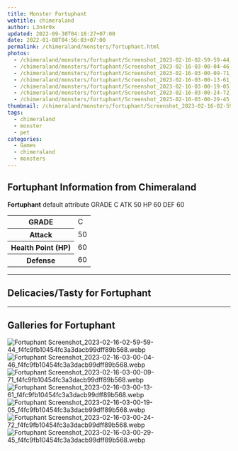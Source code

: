 ```yaml
---
title: Monster Fortuphant
webtitle: chimeraland
author: L3n4r0x
updated: 2022-09-30T04:18:27+07:00
date: 2022-01-08T04:56:03+07:00
permalink: /chimeraland/monsters/fortuphant.html
photos:
  - /chimeraland/monsters/fortuphant/Screenshot_2023-02-16-02-59-59-44_f4fc9fb10454fc3a3dacb99dff89b568.webp
  - /chimeraland/monsters/fortuphant/Screenshot_2023-02-16-03-00-04-46_f4fc9fb10454fc3a3dacb99dff89b568.webp
  - /chimeraland/monsters/fortuphant/Screenshot_2023-02-16-03-00-09-71_f4fc9fb10454fc3a3dacb99dff89b568.webp
  - /chimeraland/monsters/fortuphant/Screenshot_2023-02-16-03-00-13-61_f4fc9fb10454fc3a3dacb99dff89b568.webp
  - /chimeraland/monsters/fortuphant/Screenshot_2023-02-16-03-00-19-05_f4fc9fb10454fc3a3dacb99dff89b568.webp
  - /chimeraland/monsters/fortuphant/Screenshot_2023-02-16-03-00-24-72_f4fc9fb10454fc3a3dacb99dff89b568.webp
  - /chimeraland/monsters/fortuphant/Screenshot_2023-02-16-03-00-29-45_f4fc9fb10454fc3a3dacb99dff89b568.webp
thumbnail: /chimeraland/monsters/fortuphant/Screenshot_2023-02-16-02-59-59-44_f4fc9fb10454fc3a3dacb99dff89b568.webp
tags:
  - chimeraland
  - monster
  - pet
categories:
  - Games
  - chimeraland
  - monsters
---
```


<section id="bootstrap-wrapper"><link rel="stylesheet" href="https://rawcdn.githack.com/dimaslanjaka/Web-Manajemen/870a349/css/bootstrap-5-3-0-alpha3-wrapper.css"/><h2 id="attribute">Fortuphant Information from Chimeraland</h2><p><b>Fortuphant</b> default attribute GRADE C ATK 50 HP 60 DEF 60<table><tr><th>GRADE</th><td>C</td></tr><tr><th>Attack</th><td>50</td></tr><tr><th>Health Point (HP)</th><td>60</td></tr><tr><th>Defense</th><td>60</td></tr></table></p><hr/><h2 id="delicacies">Delicacies/Tasty for Fortuphant</h2><div class="bg-dark text-light"></div><hr/><div id="gallery"><h2>Galleries for Fortuphant</h2><div class="row"><div class="col-lg-6 col-12"><img src="/chimeraland/monsters/fortuphant/Screenshot_2023-02-16-02-59-59-44_f4fc9fb10454fc3a3dacb99dff89b568.webp" alt="Fortuphant Screenshot_2023-02-16-02-59-59-44_f4fc9fb10454fc3a3dacb99dff89b568.webp"/></div><div class="col-lg-6 col-12"><img src="/chimeraland/monsters/fortuphant/Screenshot_2023-02-16-03-00-04-46_f4fc9fb10454fc3a3dacb99dff89b568.webp" alt="Fortuphant Screenshot_2023-02-16-03-00-04-46_f4fc9fb10454fc3a3dacb99dff89b568.webp"/></div><div class="col-lg-6 col-12"><img src="/chimeraland/monsters/fortuphant/Screenshot_2023-02-16-03-00-09-71_f4fc9fb10454fc3a3dacb99dff89b568.webp" alt="Fortuphant Screenshot_2023-02-16-03-00-09-71_f4fc9fb10454fc3a3dacb99dff89b568.webp"/></div><div class="col-lg-6 col-12"><img src="/chimeraland/monsters/fortuphant/Screenshot_2023-02-16-03-00-13-61_f4fc9fb10454fc3a3dacb99dff89b568.webp" alt="Fortuphant Screenshot_2023-02-16-03-00-13-61_f4fc9fb10454fc3a3dacb99dff89b568.webp"/></div><div class="col-lg-6 col-12"><img src="/chimeraland/monsters/fortuphant/Screenshot_2023-02-16-03-00-19-05_f4fc9fb10454fc3a3dacb99dff89b568.webp" alt="Fortuphant Screenshot_2023-02-16-03-00-19-05_f4fc9fb10454fc3a3dacb99dff89b568.webp"/></div><div class="col-lg-6 col-12"><img src="/chimeraland/monsters/fortuphant/Screenshot_2023-02-16-03-00-24-72_f4fc9fb10454fc3a3dacb99dff89b568.webp" alt="Fortuphant Screenshot_2023-02-16-03-00-24-72_f4fc9fb10454fc3a3dacb99dff89b568.webp"/></div><div class="col-lg-6 col-12"><img src="/chimeraland/monsters/fortuphant/Screenshot_2023-02-16-03-00-29-45_f4fc9fb10454fc3a3dacb99dff89b568.webp" alt="Fortuphant Screenshot_2023-02-16-03-00-29-45_f4fc9fb10454fc3a3dacb99dff89b568.webp"/></div></div></div></section>
